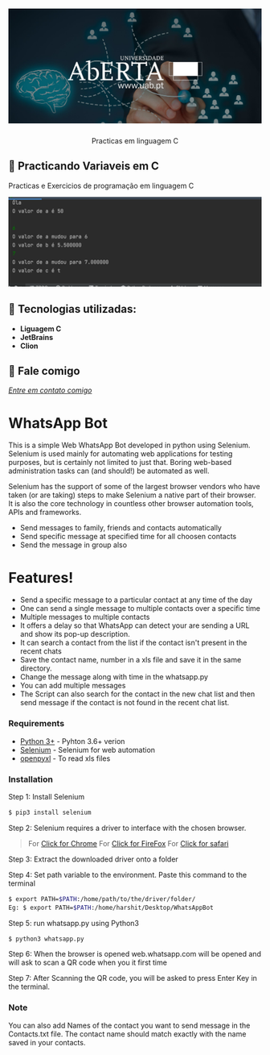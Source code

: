 
<h1 align="center">
    <img width="800" src="assets/UAb.jpg" />
</h1>


<p align="center">
Practicas em linguagem C
</p>

📌 Practicando Variaveis em C
------------------
Practicas e Exercicios de programação em linguagem C


<img src="assets/print.png" >


🔧 Tecnologias utilizadas:
------------------

- <strong>Liguagem C</strong>
- <strong>JetBrains</strong>
- <strong>Clion</strong>

💬 Fale comigo
------------------
[*Entre em contato comigo*](https://www.linkedin.com/in/ivo-baptista-3712144/)










# WhatsApp Bot

This is a simple Web WhatsApp Bot developed in python using Selenium. 
Selenium is used mainly for automating web applications for testing purposes, but is certainly not limited to just that. Boring web-based administration tasks can (and should!) be automated as well.

Selenium has the support of some of the largest browser vendors who have taken (or are taking) steps to make Selenium a native part of their browser. It is also the core technology in countless other browser automation tools, APIs and frameworks.

  - Send messages to family, friends and contacts automatically
  - Send specific message at specified time for all choosen contacts
  - Send the message in group also

# Features!

  - Send a specific message to a particular contact at any time of the day
  - One can send a single message to multiple contacts over a specific time
  - Multiple messages to multiple contacts
  - It offers a delay so that WhatsApp can detect your are sending a URL and show its pop-up description.
  - It can search a contact from the list if the contact isn't present in the recent chats
  - Save the contact name, number in a xls file and save it in the same directory.
  - Change the message along with time in the whatsapp.py
  - You can add multiple messages
  - The Script can also search for the contact in the new chat list and then send message if the contact is not found in the recent chat list.
  
### Requirements

* [Python 3+](https://www.python.org/download/releases/3.0/?) - Pyhton 3.6+ verion
* [Selenium](https://github.com/SeleniumHQ/selenium) - Selenium for web automation
* [openpyxl](https://pypi.org/project/openpyxl/) - To read xls files

### Installation

Step 1: Install Selenium 
```sh
$ pip3 install selenium
```

Step 2: Selenium requires a driver to interface with the chosen browser.
> For [Click for Chrome](https://sites.google.com/a/chromium.org/chromedriver/downloads)
> For [Click for FireFox](https://github.com/mozilla/geckodriver/releases)
> For [Click for safari](https://webkit.org/blog/6900/webdriver-support-in-safari-10)

Step 3: Extract the downloaded driver onto a folder

Step 4: Set path variable to the environment. Paste this command to the terminal
```sh
$ export PATH=$PATH:/home/path/to/the/driver/folder/
Eg: $ export PATH=$PATH:/home/harshit/Desktop/WhatsAppBot
```
Step 5: run whatsapp.py using Python3
```sh
$ python3 whatsapp.py
```
Step 6: When the browser is opened web.whatsapp.com will be opened and will ask to scan a QR code when you it first time

Step 7: After Scanning the QR code, you will be asked to press Enter Key in the terminal.

### Note

You can also add Names of the contact you want to send message in the Contacts.txt file.
The contact name should match exactly with the name saved in your contacts.






